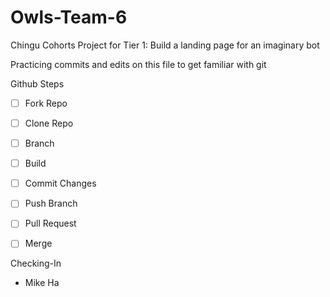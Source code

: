 # Owls-Team-6
Chingu Cohorts Project for Tier 1: Build a landing page for an imaginary bot

Practicing commits and edits on this file to get familiar with git

Github Steps
- [ ] Fork Repo
- [ ] Clone Repo
- [ ] Branch
- [ ] Build
- [ ] Commit Changes
- [ ] Push Branch
- [ ] Pull Request

- [ ] Merge

Checking-In
* Mike Ha
